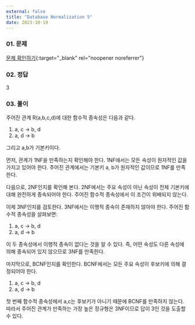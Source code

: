 ```yaml
---
external: false
title: "Database Normalization 5"
date: 2023-10-19
---
```


### 01. 문제

[문제 확인하기](https://www.hackerrank.com/challenges/database-normalization-5/problem?isFullScreen=true){:target="_blank" rel="noopener noreferrer"}

### 02. 정답

3

### 03. 풀이

주어진 관계 R(a,b,c,d)에 대한 함수적 종속성은 다음과 같다.  

1. a, c → b, d
2. a, d → b  

그리고 a,b가 기본키이다.  

먼저, 관계가 1NF을 만족하는지 확인해야 한다. 1NF에서는 모든 속성이 원자적인 값을 가지고 있어야 한다. 주어진 관계에서는 기본키 a, b가 원자적인 값이므로 1NF를 만족한다.  

다음으로, 2NF인지를 확인해 본다. 2NF에서는 주요 속성이 아닌 속성이 전체 기본키에 대해 완전하게 종속되어야 한다. 주어진 함수적 종속성에서 이 조건이 위배되지 않는다.  

이제 3NF인지를 검토한다. 3NF에서는 이행적 종속이 존재하지 않아야 한다. 주어진 함수적 종속성을 살펴보면:  

1. a, c → b, d
2. a, d → b  

이 두 종속성에서 이행적 종속이 없다는 것을 알 수 있다. 즉, 어떤 속성도 다른 속성에 의해 종속되어 있지 않으므로 3NF를 만족한다.  

마지막으로, BCNF인지를 확인한다. BCNF에서는 모든 주요 속성이 후보키에 의해 결정되어야 한다.  

1. a, c → b, d
2. a, d → b  

첫 번째 함수적 종속성에서 a,c는 후보키가 아니기 때문에 BCNF를 만족하지 않는다.  
따라서 주어진 관계가 만족하는 가장 높은 정규형은 3NF이므로 답이 3인 것을 도출할 수 있다.
